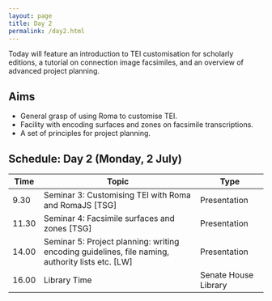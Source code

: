 ```yaml
---
layout: page
title: Day 2
permalink: /day2.html
---
```


Today will feature an introduction to TEI customisation for scholarly editions, a tutorial on connection image facsimiles, and an overview of advanced project planning.

## Aims

- General grasp of using Roma to customise TEI.
- Facility with encoding surfaces and zones on facsimile transcriptions.
- A set of principles for project planning.

## Schedule: Day 2 (Monday, 2 July)

|Time   | Topic   | Type |
|---|---|---|
|9.30	| Seminar 3: Customising TEI with Roma and RomaJS [TSG] | Presentation |
| 11.30	| Seminar 4: Facsimile surfaces and zones [TSG] | Presentation |
| 14.00 | Seminar 5: Project planning: writing encoding guidelines, file naming, authority lists etc. [LW] | Presentation |
| 16.00   | Library Time   | Senate House Library  |
